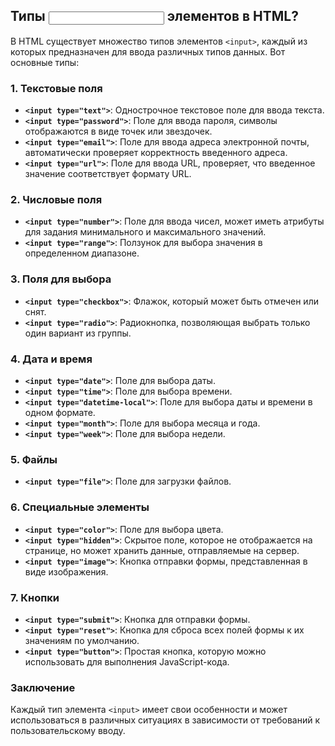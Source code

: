 ## Типы <input> элементов в HTML?

В HTML существует множество типов элементов `<input>`, каждый из которых предназначен для ввода различных типов данных. Вот основные типы:

### 1. Текстовые поля
- **`<input type="text">`**: Однострочное текстовое поле для ввода текста.
- **`<input type="password">`**: Поле для ввода пароля, символы отображаются в виде точек или звездочек.
- **`<input type="email">`**: Поле для ввода адреса электронной почты, автоматически проверяет корректность введенного адреса.
- **`<input type="url">`**: Поле для ввода URL, проверяет, что введенное значение соответствует формату URL.

### 2. Числовые поля
- **`<input type="number">`**: Поле для ввода чисел, может иметь атрибуты для задания минимального и максимального значений.
- **`<input type="range">`**: Ползунок для выбора значения в определенном диапазоне.

### 3. Поля для выбора
- **`<input type="checkbox">`**: Флажок, который может быть отмечен или снят.
- **`<input type="radio">`**: Радиокнопка, позволяющая выбрать только один вариант из группы.

### 4. Дата и время
- **`<input type="date">`**: Поле для выбора даты.
- **`<input type="time">`**: Поле для выбора времени.
- **`<input type="datetime-local">`**: Поле для выбора даты и времени в одном формате.
- **`<input type="month">`**: Поле для выбора месяца и года.
- **`<input type="week">`**: Поле для выбора недели.

### 5. Файлы
- **`<input type="file">`**: Поле для загрузки файлов.

### 6. Специальные элементы
- **`<input type="color">`**: Поле для выбора цвета.
- **`<input type="hidden">`**: Скрытое поле, которое не отображается на странице, но может хранить данные, отправляемые на сервер.
- **`<input type="image">`**: Кнопка отправки формы, представленная в виде изображения.

### 7. Кнопки
- **`<input type="submit">`**: Кнопка для отправки формы.
- **`<input type="reset">`**: Кнопка для сброса всех полей формы к их значениям по умолчанию.
- **`<input type="button">`**: Простая кнопка, которую можно использовать для выполнения JavaScript-кода.

### Заключение
Каждый тип элемента `<input>` имеет свои особенности и может использоваться в различных ситуациях в зависимости от требований к пользовательскому вводу.